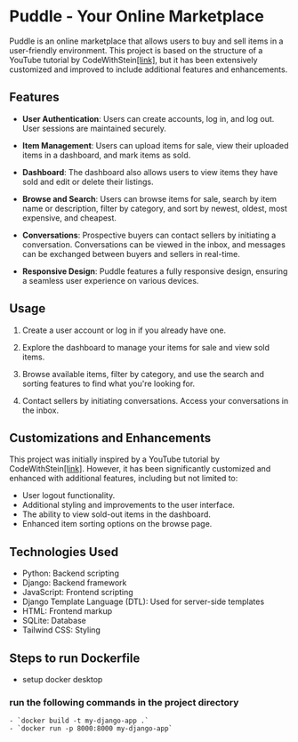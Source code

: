 # Puddle - Your Online Marketplace

Puddle is an online marketplace that allows users to buy and sell items in a user-friendly environment. This project is based on the structure of a YouTube tutorial by CodeWithStein[\[link\]](https://www.youtube.com/watch?v=ZxMB6Njs3ck), but it has been extensively customized and improved to include additional features and enhancements.

## Features

- **User Authentication**: Users can create accounts, log in, and log out. User sessions are maintained securely.

- **Item Management**: Users can upload items for sale, view their uploaded items in a dashboard, and mark items as sold.

- **Dashboard**: The dashboard also allows users to view items they have sold and edit or delete their listings.

- **Browse and Search**: Users can browse items for sale, search by item name or description, filter by category, and sort by newest, oldest, most expensive, and cheapest.

- **Conversations**: Prospective buyers can contact sellers by initiating a conversation. Conversations can be viewed in the inbox, and messages can be exchanged between buyers and sellers in real-time.

- **Responsive Design**: Puddle features a fully responsive design, ensuring a seamless user experience on various devices.

## Usage

1.  Create a user account or log in if you already have one.
    
2.  Explore the dashboard to manage your items for sale and view sold items.
    
3.  Browse available items, filter by category, and use the search and sorting features to find what you're looking for.
    
4.  Contact sellers by initiating conversations. Access your conversations in the inbox.
    

## Customizations and Enhancements

This project was initially inspired by a YouTube tutorial by CodeWithStein[\[link\]](https://www.youtube.com/watch?v=ZxMB6Njs3ck). However, it has been significantly customized and enhanced with additional features, including but not limited to:

-   User logout functionality.
-   Additional styling and improvements to the user interface.
-   The ability to view sold-out items in the dashboard.
-   Enhanced item sorting options on the browse page.

## Technologies Used

- Python: Backend scripting  
- Django: Backend framework
- JavaScript: Frontend scripting 
- Django Template Language (DTL): Used for server-side templates 
- HTML: Frontend markup
- SQLite: Database
- Tailwind CSS: Styling


## Steps to run Dockerfile
- setup docker desktop
### run the following commands in the project directory
    - `docker build -t my-django-app .`
    - `docker run -p 8000:8000 my-django-app`